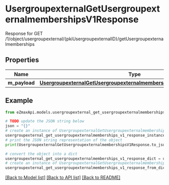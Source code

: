 # UsergroupexternalGetUsergroupexternalmembershipsV1Response

Response for GET /1/object/usergroupexternal/{pkiUsergroupexternalID}/getUsergroupexternalmemberships

## Properties

Name | Type | Description | Notes
------------ | ------------- | ------------- | -------------
**m_payload** | [**UsergroupexternalGetUsergroupexternalmembershipsV1ResponseMPayload**](UsergroupexternalGetUsergroupexternalmembershipsV1ResponseMPayload.md) |  | 

## Example

```python
from eZmaxApi.models.usergroupexternal_get_usergroupexternalmemberships_v1_response import UsergroupexternalGetUsergroupexternalmembershipsV1Response

# TODO update the JSON string below
json = "{}"
# create an instance of UsergroupexternalGetUsergroupexternalmembershipsV1Response from a JSON string
usergroupexternal_get_usergroupexternalmemberships_v1_response_instance = UsergroupexternalGetUsergroupexternalmembershipsV1Response.from_json(json)
# print the JSON string representation of the object
print(UsergroupexternalGetUsergroupexternalmembershipsV1Response.to_json())

# convert the object into a dict
usergroupexternal_get_usergroupexternalmemberships_v1_response_dict = usergroupexternal_get_usergroupexternalmemberships_v1_response_instance.to_dict()
# create an instance of UsergroupexternalGetUsergroupexternalmembershipsV1Response from a dict
usergroupexternal_get_usergroupexternalmemberships_v1_response_from_dict = UsergroupexternalGetUsergroupexternalmembershipsV1Response.from_dict(usergroupexternal_get_usergroupexternalmemberships_v1_response_dict)
```
[[Back to Model list]](../README.md#documentation-for-models) [[Back to API list]](../README.md#documentation-for-api-endpoints) [[Back to README]](../README.md)


